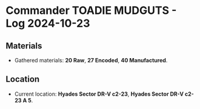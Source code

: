 # Commander TOADIE MUDGUTS - Log 2024-10-23

## Materials
- Gathered materials: **20 Raw**, **27 Encoded**, **40 Manufactured**.

## Location
- Current location: **Hyades Sector DR-V c2-23**, **Hyades Sector DR-V c2-23 A 5**.

